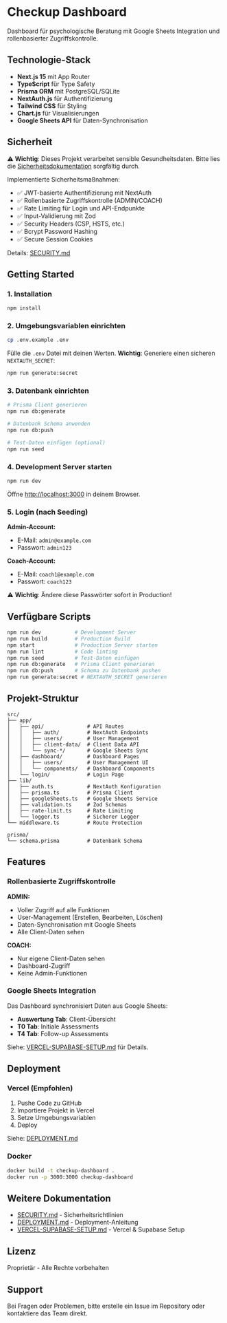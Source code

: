 # Checkup Dashboard

Dashboard für psychologische Beratung mit Google Sheets Integration und rollenbasierter Zugriffskontrolle.

## Technologie-Stack

- **Next.js 15** mit App Router
- **TypeScript** für Type Safety
- **Prisma ORM** mit PostgreSQL/SQLite
- **NextAuth.js** für Authentifizierung
- **Tailwind CSS** für Styling
- **Chart.js** für Visualisierungen
- **Google Sheets API** für Daten-Synchronisation

## Sicherheit

⚠️ **Wichtig**: Dieses Projekt verarbeitet sensible Gesundheitsdaten. Bitte lies die [Sicherheitsdokumentation](SECURITY.md) sorgfältig durch.

Implementierte Sicherheitsmaßnahmen:
- ✅ JWT-basierte Authentifizierung mit NextAuth
- ✅ Rollenbasierte Zugriffskontrolle (ADMIN/COACH)
- ✅ Rate Limiting für Login und API-Endpunkte
- ✅ Input-Validierung mit Zod
- ✅ Security Headers (CSP, HSTS, etc.)
- ✅ Bcrypt Password Hashing
- ✅ Secure Session Cookies

Details: [SECURITY.md](SECURITY.md)

## Getting Started

### 1. Installation

```bash
npm install
```

### 2. Umgebungsvariablen einrichten

```bash
cp .env.example .env
```

Fülle die `.env` Datei mit deinen Werten. **Wichtig**: Generiere einen sicheren `NEXTAUTH_SECRET`:

```bash
npm run generate:secret
```

### 3. Datenbank einrichten

```bash
# Prisma Client generieren
npm run db:generate

# Datenbank Schema anwenden
npm run db:push

# Test-Daten einfügen (optional)
npm run seed
```

### 4. Development Server starten

```bash
npm run dev
```

Öffne [http://localhost:3000](http://localhost:3000) in deinem Browser.

### 5. Login (nach Seeding)

**Admin-Account:**
- E-Mail: `admin@example.com`
- Passwort: `admin123`

**Coach-Account:**
- E-Mail: `coach1@example.com`
- Passwort: `coach123`

⚠️ **Wichtig**: Ändere diese Passwörter sofort in Production!

## Verfügbare Scripts

```bash
npm run dev           # Development Server
npm run build         # Production Build
npm start             # Production Server starten
npm run lint          # Code linting
npm run seed          # Test-Daten einfügen
npm run db:generate   # Prisma Client generieren
npm run db:push       # Schema zu Datenbank pushen
npm run generate:secret # NEXTAUTH_SECRET generieren
```

## Projekt-Struktur

```
src/
├── app/
│   ├── api/              # API Routes
│   │   ├── auth/         # NextAuth Endpoints
│   │   ├── users/        # User Management
│   │   ├── client-data/  # Client Data API
│   │   └── sync-*/       # Google Sheets Sync
│   ├── dashboard/        # Dashboard Pages
│   │   ├── users/        # User Management UI
│   │   └── components/   # Dashboard Components
│   └── login/            # Login Page
├── lib/
│   ├── auth.ts           # NextAuth Konfiguration
│   ├── prisma.ts         # Prisma Client
│   ├── googleSheets.ts   # Google Sheets Service
│   ├── validation.ts     # Zod Schemas
│   ├── rate-limit.ts     # Rate Limiting
│   └── logger.ts         # Sicherer Logger
└── middleware.ts         # Route Protection

prisma/
└── schema.prisma         # Datenbank Schema
```

## Features

### Rollenbasierte Zugriffskontrolle

**ADMIN:**
- Voller Zugriff auf alle Funktionen
- User-Management (Erstellen, Bearbeiten, Löschen)
- Daten-Synchronisation mit Google Sheets
- Alle Client-Daten sehen

**COACH:**
- Nur eigene Client-Daten sehen
- Dashboard-Zugriff
- Keine Admin-Funktionen

### Google Sheets Integration

Das Dashboard synchronisiert Daten aus Google Sheets:
- **Auswertung Tab**: Client-Übersicht
- **T0 Tab**: Initiale Assessments
- **T4 Tab**: Follow-up Assessments

Siehe: [VERCEL-SUPABASE-SETUP.md](VERCEL-SUPABASE-SETUP.md) für Details.

## Deployment

### Vercel (Empfohlen)

1. Pushe Code zu GitHub
2. Importiere Projekt in Vercel
3. Setze Umgebungsvariablen
4. Deploy

Siehe: [DEPLOYMENT.md](DEPLOYMENT.md)

### Docker

```bash
docker build -t checkup-dashboard .
docker run -p 3000:3000 checkup-dashboard
```

## Weitere Dokumentation

- [SECURITY.md](SECURITY.md) - Sicherheitsrichtlinien
- [DEPLOYMENT.md](DEPLOYMENT.md) - Deployment-Anleitung
- [VERCEL-SUPABASE-SETUP.md](VERCEL-SUPABASE-SETUP.md) - Vercel & Supabase Setup

## Lizenz

Proprietär - Alle Rechte vorbehalten

## Support

Bei Fragen oder Problemen, bitte erstelle ein Issue im Repository oder kontaktiere das Team direkt.
